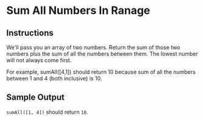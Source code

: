 # Sum All Numbers In Ranage 

## Instructions 

We'll pass you an array of two numbers. Return the sum of those two numbers plus the sum of all the numbers between them. The lowest number will not always come first.

For example, sumAll([4,1]) should return 10 because sum of all the numbers between 1 and 4 (both inclusive) is 10.

## Sample Output 

`sumAll([1, 4])` should return `10`.